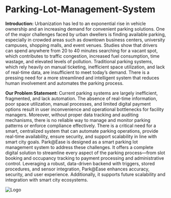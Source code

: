 # Parking-Lot-Management-System

**Introduction:**
Urbanization has led to an exponential rise in vehicle ownership and an increasing demand for convenient parking solutions. One of the major challenges faced by urban dwellers is finding available parking, especially in crowded areas such as downtown business centers, university campuses, shopping malls, and event venues. Studies show that drivers can spend anywhere from 20 to 40 minutes searching for a vacant spot, which contributes to traffic congestion, increased fuel consumption, time wastage, and elevated levels of pollution.
Traditional parking systems, which rely heavily on manual ticketing, inefficient space utilization, and lack of real-time data, are insufficient to meet today’s demand. There is a pressing need for a more streamlined and intelligent system that reduces human involvement and automates the parking process.

**Our Problem Statement:**
Current parking systems are largely inefficient, fragmented, and lack automation. The absence of real-time information, poor space utilization, manual processes, and limited digital payment options result in user inconvenience and operational bottlenecks for facility managers. Moreover, without proper data tracking and auditing mechanisms, there is no reliable way to manage and monitor parking patterns or enforce compliance effectively. There is a critical need for a smart, centralized system that can automate parking operations, provide real-time availability, ensure security, and support scalability in line with smart city goals.
Park@Ease is designed as a smart parking lot management system to address these challenges. It offers a complete digital solution to streamline every aspect of the parking process—from slot booking and occupancy tracking to payment processing and administrative control. Leveraging a robust, data-driven backend with triggers, stored procedures, and sensor integration, Park@Ease enhances accuracy, security, and user experience. Additionally, it supports future scalability and integration with smart city ecosystems.

![Logo](https://github.com/user-attachments/assets/bcd8bbbb-f18d-4cfe-9ede-4ac4f1c1c94e)

